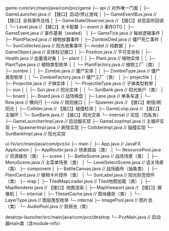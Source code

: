 game-core/src/main/java/com/pvz/game
├─ api                           // 对外唯一门面
│  ├─ GameLauncher.java          // 【接口】启动/停止游戏
│  ├─ GameEventBus.java          // 【接口】全局事件总线
│  ├─ GameStateObserver.java     // 【接口】状态监听回调
│  └─ Level.java                 // 【接口】关卡配置
├─ event                         // 事件DTO
│  ├─ GameEvent.java             // 事件基类（sealed）
│  ├─ GameTick.java              // 每帧逻辑事件
│  ├─ PlantPlaced.java           // 植物放置事件
│  ├─ ZombieDied.java            // 僵尸死亡事件
│  └─ SunCollected.java          // 阳光收集事件
├─ model                         // 纯数据
│  ├─ GameObject.java            // 实体标记接口
│  ├─ Position.java              // 不可变坐标
│  ├─ Health.java                // 血量值对象
│  ├─ plant
│  │  ├─ Plant.java              // 植物实体
│  │  ├─ PlantType.java          // 植物类型枚举
│  │  └─ PlantFactory.java       // 植物工厂（类）
│  ├─ zombie
│  │  ├─ Zombie.java             // 僵尸实体
│  │  ├─ ZombieType.java         // 僵尸类型枚举
│  │  └─ ZombieFactory.java      // 僵尸工厂（类）
│  ├─ projectile
│  │  ├─ Projectile.java         // 子弹实体
│  │  └─ ProjectileType.java     // 子弹类型枚举
│  ├─ sun
│  │  ├─ Sun.java                // 阳光实体
│  │  └─ SunBank.java            // 阳光账户（类）
│  └─ board
│     ├─ Board.java              // 战场棋盘
│     ├─ Lane.java               // 单条车道
│     └─ Row.java                // 横向行
├─ rule                          // 规则接口
│  ├─ Spawner.java               // 【接口】刷怪/刷阳光
│  ├─ Collider.java              // 【接口】碰撞检测
│  ├─ GameLoop.java              // 【接口】主循环
│  └─ SunBank.java               // 【接口】阳光交易
└─ internal                      // 实现（包私有）
   ├─ GameLauncherImpl.java      // 启动器实现
   ├─ GameLoopImpl.java          // 主循环实现
   ├─ SpawnerImpl.java           // 刷怪实现
   ├─ ColliderImpl.java          // 碰撞实现
   └─ SunBankImpl.java           // 阳光实现

ui-fx/src/main/java/com/pvz/ui
├─ main
│  ├─ App.java                   // JavaFX Application
│  ├─ AppRouter.java             // 场景路由（类）
│  └─ ResourcePool.java          // 资源缓存（类）
├─ scene
│  ├─ BattleScene.java           // 战场场景（类）
│  ├─ MenuScene.java             // 主菜单场景（类）
│  └─ LevelSelectScene.java      // 选关场景（类）
├─ component
│  ├─ BattleCanvas.java          // 战场画布（抽象类）
│  ├─ PlantCard.java             // 植物卡片控件（类）
│  └─ SunLabel.java              // 阳光标签控件（类）
├─ map
│  ├─ TiledMapLoader.java        // Tiled地图加载（类）
│  ├─ MapRenderer.java           // 【接口】地图渲染
│  ├─ MapViewport.java           // 【接口】摄像机
│  └─ internal
│     ├─ TilesetCache.java       // 图块缓存（类）
│     └─ LayerType.java          // 图层类型枚举
└─ internal
   ├─ ImagePool.java             // 图片池（类）
   └─ AudioPool.java             // 音频池（类）

desktop-launcher/src/main/java/com/pvz/desktop
└─ PvzMain.java                  // 启动器main类（含module-info）
